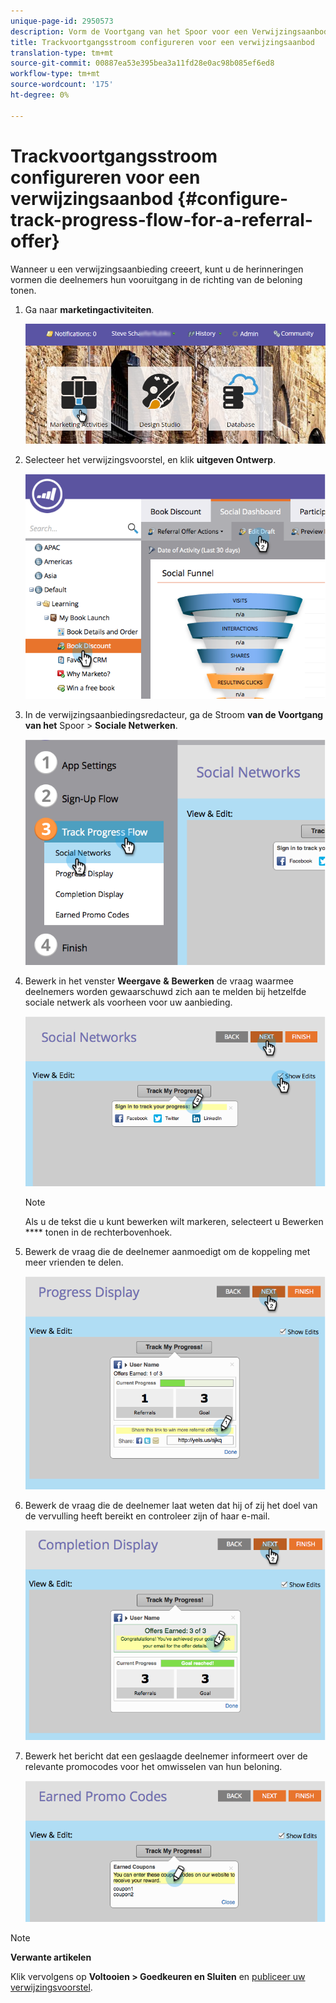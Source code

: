 ```yaml
---
unique-page-id: 2950573
description: Vorm de Voortgang van het Spoor voor een Verwijzingsaanbod - Marketo Docs - de Documentatie van het Product
title: Trackvoortgangsstroom configureren voor een verwijzingsaanbod
translation-type: tm+mt
source-git-commit: 00887ea53e395bea3a11fd28e0ac98b085ef6ed8
workflow-type: tm+mt
source-wordcount: '175'
ht-degree: 0%

---
```



# Trackvoortgangsstroom configureren voor een verwijzingsaanbod {#configure-track-progress-flow-for-a-referral-offer}

Wanneer u een verwijzingsaanbieding [](../../../../product-docs/demand-generation/social/referral-offers/create-a-referral-offer.md)creeert, kunt u de herinneringen vormen die deelnemers hun vooruitgang in de richting van de beloning tonen.

1. Ga naar **marketingactiviteiten**.

   ![](assets/login-marketing-activities-4.png)

1. Selecteer het verwijzingsvoorstel, en klik **uitgeven Ontwerp**.

   ![](assets/image2014-9-22-14-3a35-3a31.png)

1. In de verwijzingsaanbiedingsredacteur, ga de Stroom **van de Voortgang van het** Spoor > **Sociale Netwerken**.

   ![](assets/image2014-9-22-14-3a35-3a43.png)

1. Bewerk in het venster **Weergave** **&amp;** **Bewerken** de vraag waarmee deelnemers worden gewaarschuwd zich aan te melden bij hetzelfde sociale netwerk als voorheen voor uw aanbieding.

   ![](assets/image2014-9-22-14-3a35-3a58.png)

   >[!NOTE]
   >
   >Als u de tekst die u kunt bewerken wilt markeren, selecteert u Bewerken **** tonen in de rechterbovenhoek.

1. Bewerk de vraag die de deelnemer aanmoedigt om de koppeling met meer vrienden te delen.

   ![](assets/image2014-9-22-14-3a36-3a22.png)

1. Bewerk de vraag die de deelnemer laat weten dat hij of zij het doel van de vervulling heeft bereikt en controleer zijn of haar e-mail.

   ![](assets/image2014-9-22-14-3a36-3a36.png)

1. Bewerk het bericht dat een geslaagde deelnemer informeert over de relevante promocodes voor het omwisselen van hun beloning.

   ![](assets/image2014-9-22-14-3a36-3a43.png)

>[!NOTE]
>
>**Verwante artikelen**
>
>Klik vervolgens op **Voltooien > Goedkeuren en Sluiten** en [publiceer uw verwijzingsvoorstel](../../../../product-docs/demand-generation/social/referral-offers/publish-a-referral-offer.md).

